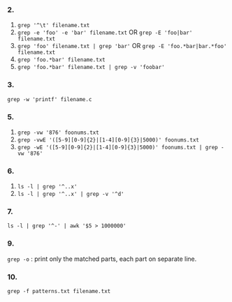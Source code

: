 ### 2.

1. `grep '^\t' filename.txt`
2. `grep -e 'foo' -e 'bar' filename.txt` OR `grep -E 'foo|bar' filename.txt`
3. `grep 'foo' filename.txt | grep 'bar'` OR `grep -E 'foo.*bar|bar.*foo' filename.txt`
4. `grep 'foo.*bar' filename.txt`
5. `grep 'foo.*bar' filename.txt | grep -v 'foobar'`

### 3.

`grep -w 'printf' filename.c`

### 5.

1. `grep -vw '876' foonums.txt`
2. `grep -vwE '([5-9][0-9]{2}|[1-4][0-9]{3}|5000)' foonums.txt`
3. `grep -wE '([5-9][0-9]{2}|[1-4][0-9]{3}|5000)' foonums.txt | grep -vw '876'`

### 6.

1. `ls -l | grep '^..x'`
2. `ls -l | grep '^..x' | grep -v '^d'`

### 7.

`ls -l | grep '^-' | awk '$5 > 1000000'`

### 9.

`grep -o` : print only the matched parts, each part on separate line.

### 10.

`grep -f patterns.txt filename.txt`
